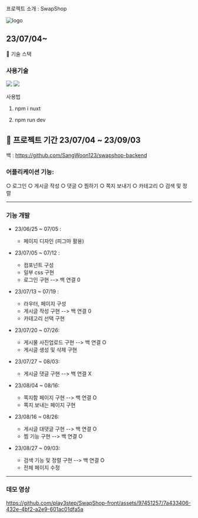 
프로젝트 소개 : SwapShop

![logo](https://github.com/play3step/SwapShop-front/assets/97451257/93b9794a-53dd-4ccc-86ce-07ebc4120993)

23/07/04~
---

📖 기술 스택
<div><h3> 사용기술</h3></div>

<div>
<img src="https://img.shields.io/badge/git-F05032?style=for-the-badge&logo=git&logoColor=white">
<img src="https://img.shields.io/badge/Nuxt.js-00DC82?style=for-the-badge&logo=nuxtdotjs&logoColor=white">
</div>   


사용법
1. npm i nuxt

2. npm run dev


📆 프로젝트 기간
23/07/04 ~ 23/09/03
---

백 : https://github.com/SangWoon123/swapshop-backend


### 어플리케이션 기능: 
○ 로그인
○ 게시글 작성
○ 댓글
○ 찜하기
○ 쪽지 보내기
○ 카테고리
○ 검색 및 정렬

---
### 기능 개발
- 23/06/25 ~ 07/05 :
    - 페이지 디자인 (피그마 활용)
 
- 23/07/05 ~ 07/12 :
    - 컴포넌트 구성
    - 일부 css 구현
    - 로그인 구현 --> 백 연결 0

- 23/07/13 ~ 07/19 :
    - 라우터, 페이지 구성
    - 게시글 작성 구현 --> 백 연결 0
    - 카테고리 선택 구현
 
- 23/07/20 ~ 07/26: 
    - 게시물 사진업로드 구현 --> 백 연결 O
    - 게시글 생성 및 삭제 구현

- 23/07/27 ~ 08/03:
    - 게시글 댓글 구현 --> 백 연결 X

- 23/08/04 ~ 08/16:
    - 쪽지함 페이지 구현 --> 백 연결 O
    - 쪽지 보내는 페이지 구현

 - 23/08/16 ~ 08/26:
    - 게시글 대댓글 구현 --> 백 연결 O
    - 찜 기능 구현 --> 백 연결 O

 - 23/08/27 ~ 09/03:
    - 검색 기능 및 정렬 구현 --> 백 연결 O
    - 전체 페이지 수정
---
### 데모 영상


https://github.com/play3step/SwapShop-front/assets/97451257/7a433406-432e-4bf2-a2e9-601ac01dfa5a

